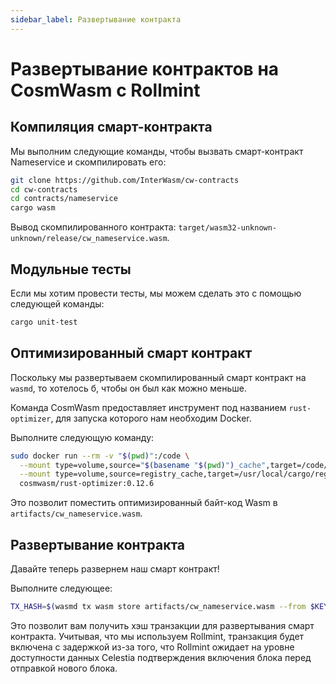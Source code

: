 ```yaml
---
sidebar_label: Развертывание контракта
---
```


# Развертывание контрактов на CosmWasm с Rollmint
<!-- markdownlint-disable MD013 -->

## Компиляция смарт-контракта

Мы выполним следующие команды, чтобы вызвать смарт-контракт Nameservice и скомпилировать его:

```sh
git clone https://github.com/InterWasm/cw-contracts
cd cw-contracts
cd contracts/nameservice
cargo wasm
```

Вывод скомпилированного контракта: `target/wasm32-unknown-unknown/release/cw_nameservice.wasm`.

## Модульные тесты

Если мы хотим провести тесты, мы можем сделать это с помощью следующей команды:

```sh
cargo unit-test
```

## Оптимизированный смарт контракт

Поскольку мы развертываем скомпилированный смарт контракт на `wasmd`, то хотелось б, чтобы он был как можно меньше.

Команда CosmWasm предоставляет инструмент под названием `rust-optimizer`, для запуска которого нам необходим Docker.

Выполните следующую команду:

```sh
sudo docker run --rm -v "$(pwd)":/code \
  --mount type=volume,source="$(basename "$(pwd)")_cache",target=/code/target \
  --mount type=volume,source=registry_cache,target=/usr/local/cargo/registry \
  cosmwasm/rust-optimizer:0.12.6
```

Это позволит поместить оптимизированный байт-код Wasm в `artifacts/cw_nameservice.wasm`.

## Развертывание контракта

Давайте теперь развернем наш смарт контракт!

Выполните следующее:

```sh
TX_HASH=$(wasmd tx wasm store artifacts/cw_nameservice.wasm --from $KEY_NAME --keyring-backend test $TXFLAG --output json -y | jq -r '.txhash') 
```

Это позволит вам получить хэш транзакции для развертывания смарт контракта. Учитывая, что мы используем Rollmint, транзакция будет включена с задержкой из-за того, что Rollmint ожидает на уровне доступности данных Celestia подтверждения включения блока перед отправкой нового блока.
